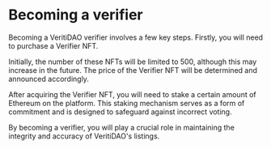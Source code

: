 # Becoming a verifier

Becoming a VeritiDAO verifier involves a few key steps. Firstly, you will need to purchase a Verifier NFT.&#x20;

Initially, the number of these NFTs will be limited to 500, although this may increase in the future. The price of the Verifier NFT will be determined and announced accordingly.&#x20;

After acquiring the Verifier NFT, you will need to stake a certain amount of Ethereum on the platform. This staking mechanism serves as a form of commitment and is designed to safeguard against incorrect voting.&#x20;

By becoming a verifier, you will play a crucial role in maintaining the integrity and accuracy of VeritiDAO's listings.
